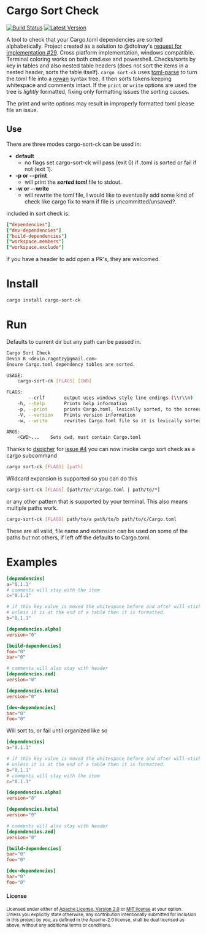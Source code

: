 # Cargo Sort Check

[![Build Status](https://travis-ci.com/DevinR528/cargo-sort-ck.svg?branch=master)](https://travis-ci.com/DevinR528/cargo-sort-ck)
[![Latest Version](https://img.shields.io/crates/v/cargo-sort-ck.svg)](https://crates.io/crates/cargo-sort-ck)

A tool to check that your Cargo.toml dependencies are sorted alphabetically. Project created as a solution to @dtolnay's [request for implementation #29](https://github.com/dtolnay/request-for-implementation/issues/29).  Cross platform implementation, windows compatible.  Terminal coloring works on both cmd.exe and powershell.  Checks/sorts by key in tables and also nested table headers (does not sort the items in a nested header, sorts the table itself). `cargo sort-ck` uses [toml-parse](https://github.com/DevinR528/toml-parse) to turn the toml file into a [rowan](https://github.com/rust-analyzer/rowan) syntax tree, it then sorts tokens keeping whitespace and comments intact. If the `print` or `write` options are used the tree is _lightly_ formatted, fixing only formatting issues the sorting causes.

The print and write options may result in improperly formatted toml please file an issue.

## Use
There are three modes cargo-sort-ck can be used in:
 * **default**
    - no flags set cargo-sort-ck will pass (exit 0) if .toml is sorted or fail if not (exit 1).
 * **-p or --print**
    - will print the *__sorted toml__* file to stdout.
 * **-w or --write**
    - will rewrite the toml file, I would like to eventually add some kind of check like cargo fix to warn if file is uncommitted/unsaved?.

[toml]: https://github.com/toml-lang/toml
included in sort check is:
```toml
["dependencies"]
["dev-dependencies"]
["build-dependencies"]
["workspace.members"]
["workspace.exclude"]
```
if you have a header to add open a PR's, they are welcomed.


# Install
```bash
cargo install cargo-sort-ck
```

# Run
Defaults to current dir but any path can be passed in.
```bash
Cargo Sort Check 
Devin R <devin.ragotzy@gmail.com>
Ensure Cargo.toml dependency tables are sorted.

USAGE:
    cargo-sort-ck [FLAGS] [CWD]

FLAGS:
        --crlf       output uses windows style line endings (\\r\\n)
    -h, --help       Prints help information
    -p, --print      prints Cargo.toml, lexically sorted, to the screen
    -V, --version    Prints version information
    -w, --write      rewrites Cargo.toml file so it is lexically sorted

ARGS:
    <CWD>...    Sets cwd, must contain Cargo.toml
```
Thanks to [dspicher](https://github.com/dspicher) for [issue #4](https://github.com/DevinR528/cargo-sort-ck/issues/4) you can now invoke cargo sort check as a cargo subcommand
```bash
cargo sort-ck [FLAGS] [path]
```
Wildcard expansion is supported so you can do this
```bash
cargo-sort-ck [FLAGS] [path/to/*/Cargo.toml | path/to/*]
```
or any other pattern that is supported by your terminal. This also means multiple
paths work.
```bash
cargo-sort-ck [FLAGS] path/to/a path/to/b path/to/c/Cargo.toml
```
These are all valid, file name and extension can be used on some of the paths but not others, if
left off the defaults to Cargo.toml.

# Examples
```toml
[dependencies]
a="0.1.1"
# comments will stay with the item
c="0.1.1"

# if this key value is moved the whitespace before and after will stick
# unless it is at the end of a table then it is formatted.
b="0.1.1"

[dependencies.alpha]
version="0"

[build-dependencies]
foo="0"
bar="0"

# comments will also stay with header
[dependencies.zed]
version="0"

[dependencies.beta]
version="0"

[dev-dependencies]
bar="0"
foo="0"

```
Will sort to, or fail until organized like so
```toml
[dependencies]
a="0.1.1"

# if this key value is moved the whitespace before and after will stick
# unless it is at the end of a table then it is formatted.
b="0.1.1"
# comments will stay with the item
c="0.1.1"

[dependencies.alpha]
version="0"

[dependencies.beta]
version="0"

# comments will also stay with header
[dependencies.zed]
version="0"

[build-dependencies]
bar="0"
foo="0"

[dev-dependencies]
bar="0"
foo="0"

```

#### License

<sup>
Licensed under either of <a href="LICENSE-APACHE">Apache License, Version
2.0</a> or <a href="LICENSE-MIT">MIT license</a> at your option.
</sup>

<br>

<sub>
Unless you explicitly state otherwise, any contribution intentionally submitted
for inclusion in this project by you, as defined in the Apache-2.0 license,
shall be dual licensed as above, without any additional terms or conditions.
</sub>
